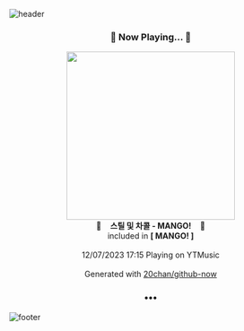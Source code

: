 ![header](https://capsule-render.vercel.app/api?type=wave&height=170&section=header&fontColor=090707&fontAlignX=45&fontAlignY=65&fontSize=100)

<h3 align="center">🎵 Now Playing... 🎵</h3>
<p align="center">
  <a href="https://music.youtube.com/watch?v=YQRt_UusizQ">
    <img width="300" src="https://lh3.googleusercontent.com/7-e0VZmrYOuVYWDC4T3SEj208JA9wl3x9bupWXCUtEoC57S2qTW6SwIKAaOQ-okEawB1m8Mgu7Y0dt01Ow">
  </a>
  <br>
  🎵&nbsp&nbsp&nbsp <b>스틸 및 차콜 - MANGO!</b> &nbsp&nbsp&nbsp🎵
  <br>
  included in <b>[ MANGO! ]</b>
  
  <br />
  <br />
  12/07/2023 17:15 Playing on YTMusic
  <br />
  <br />
  Generated with <a href="https://github.com/20chan/github-now">20chan/github-now</a>
</p>

<h3 align="center">•••</h3>

![footer](https://capsule-render.vercel.app/api?type=wave&height=150&section=footer)

